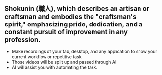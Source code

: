 ## Shokunin (職人), which describes an artisan or craftsman and embodies the "craftsman's spirit," emphasizing pride, dedication, and a constant pursuit of improvement in any profession.

- Make recordings of your tab, desktop, and any application to show your current workflow or repetitive task
- Those videos will be split up and passed through AI
- AI will assist you with automating the task.
